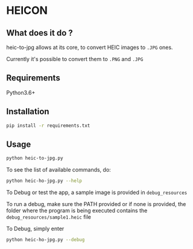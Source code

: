 # HEICON

## What does it do ?

heic-to-jpg allows at its core, to convert HEIC images to `.JPG` ones.

Currently it's possible to convert them to `.PNG` and `.JPG`

## Requirements

Python3.6+

## Installation

```bash
pip install -r requirements.txt
```

## Usage

```bash
python heic-to-jpg.py
```

To see the list of available commands, do: 
```bash
python heic-ho-jpg.py --help
```

To Debug or test the app, a sample image is provided in `debug_resources`

To run a debug, make sure the PATH provided or if none is provided, the folder where the program is being executed contains the `debug_resources/sample1.heic` file


To Debug, simply enter
```bash
python heic-ho-jpg.py --debug
```

